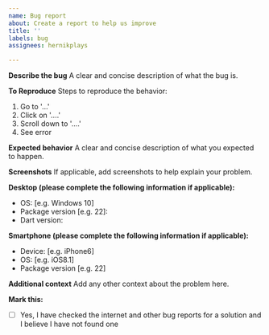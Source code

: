 ```yaml
---
name: Bug report
about: Create a report to help us improve
title: ''
labels: bug
assignees: hernikplays

---
```


**Describe the bug**
A clear and concise description of what the bug is.

**To Reproduce**
Steps to reproduce the behavior:
1. Go to '...'
2. Click on '....'
3. Scroll down to '....'
4. See error

**Expected behavior**
A clear and concise description of what you expected to happen.

**Screenshots**
If applicable, add screenshots to help explain your problem.

**Desktop (please complete the following information if applicable):**
 - OS: [e.g. Windows 10]
 - Package version [e.g. 22]:
- Dart version:

**Smartphone (please complete the following information if applicable):**
 - Device: [e.g. iPhone6]
 - OS: [e.g. iOS8.1]
 - Package version [e.g. 22]

**Additional context**
Add any other context about the problem here.

**Mark this:**
- [ ] Yes, I have checked the internet and other bug reports for a solution and I believe I have not found one
